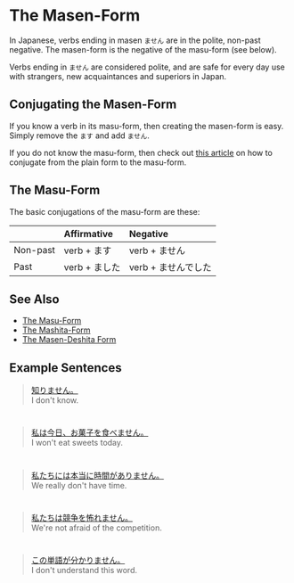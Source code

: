 # The Masen-Form

In Japanese, verbs ending in masen `ません` are in the polite, non-past negative. The masen-form is the negative of the masu-form (see below).

Verbs ending in `ません` are considered polite, and are safe for every day use with strangers, new acquaintances and superiors in Japan.

## Conjugating the Masen-Form
If you know a verb in its masu-form, then creating the masen-form is easy. Simply remove the `ます` and add `ません`. 

If you do not know the masu-form, then check out [this article](plain-form-masu-form.md) on how to conjugate from the plain form to the masu-form.

## The Masu-Form
The basic conjugations of the masu-form are these:

||Affirmative|Negative|
|:--|:--|:--|
|Non-past|verb + ます|verb + ません|
|Past|verb + ました|verb + ませんでした|

## See Also
* [The Masu-Form](verb-longformpresentaffirmative.md)
* [The Mashita-Form](verb-longformpastaffirmative.md)
* [The Masen-Deshita Form](verb-longformpastnegative.md)

## Example Sentences
> [知りません。]()  
> I don't know.

#

> [私は今日、お菓子を食べません。]()  
> I won't eat sweets today.

#

> [私たちには本当に時間がありません。]()  
> We really don't have time.

#

> [私たちは競争を怖れません。]()  
> We're not afraid of the competition. 

#

> [この単語が分かりません。]()  
> I don't understand this word.


